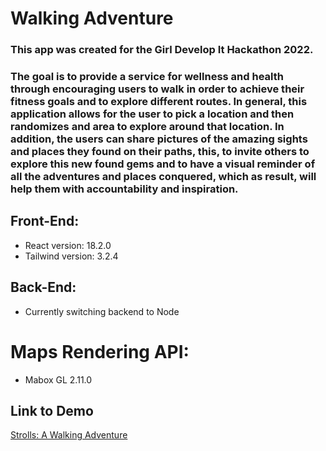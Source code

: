 # Walking Adventure

### This app was created for the Girl Develop It Hackathon 2022.

### The goal is to provide a service for wellness and health through encouraging users to walk in order to achieve their fitness goals and to explore different routes. In general, this application allows for the user to pick a location and then randomizes and area to explore around that location. In addition, the users can share pictures of the amazing sights and places they found on their paths, this, to invite others to explore this new found gems and to have a visual reminder of all the adventures and places conquered, which as result, will help them with accountability and inspiration.

## Front-End:

- React version: 18.2.0
- Tailwind version: 3.2.4

## Back-End:

- Currently switching backend to Node

# Maps Rendering API:

- Mabox GL 2.11.0

## Link to Demo

[Strolls: A Walking Adventure](https://strolls.netlify.app/)
